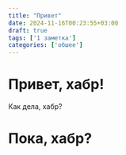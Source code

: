 ```yaml
---
title: "Привет"
date: 2024-11-16T00:23:55+03:00
draft: true
tags: ['1 заметка']
categories: ['обшее']
---
```


# Привет, хабр!

Как дела, хабр?

# Пока, хабр?
